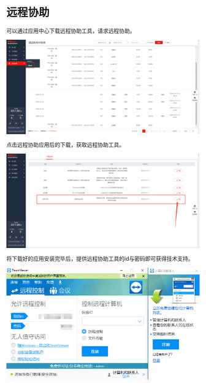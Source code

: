 # 远程协助

可以通过应用中心下载远程协助工具，请求远程协助。

![&#x901A;&#x8FC7;&#x4E0B;&#x8F7D;&#x5E94;&#x7528;&#xFF0C;&#x8FDB;&#x5165;&#x5E94;&#x7528;&#x4E0B;&#x8F7D;&#x9875;&#x9762;](../../.gitbook/assets/image%20%288%29.png)

  
点击远程协助应用后的下载，获取远程协助工具。

![&#x70B9;&#x51FB;&#x4E0B;&#x8F7D;](../../.gitbook/assets/image%20%28156%29.png)

  
将下载好的应用安装完毕后，提供远程协助工具的id与密码即可获得技术支持。

![&#x63D0;&#x4F9B;&#x8FDC;&#x7A0B;&#x7684;ID&#x548C;&#x5BC6;&#x7801;](../../.gitbook/assets/image%20%28149%29.png)

